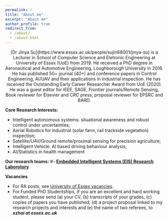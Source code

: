 ```yaml
---
permalink: /
title: "About me"
excerpt: "About me"
author_profile: true
redirect_from: 
  - /about/
  - /about.html
---
```


<center>[Dr Jinya Su](https://www.essex.ac.uk/people/sujin68001/jinya-su) is a Lecturer in School of Computer Science and Eletronic Engineering at University of Essex (UoE) from 2019. He received a PhD degree in Aeronautical and Automotive Engineering, Loughborough University in 2016. He has published 50+ journal (40+) and conference papers in Control Engineering, AI/UAV and their applications in industrial inspection. He has received the Outstanding Early Career Researcher Award from UoE (2020). He was a guest editor for IEEE, SAGE, Frontier journals/Remote Sensing, Book reviewer for Elsevier and CRC press; proposal reviewer for EPSRC and BARD.   </center>

**Core Research Interests:**
- Intelligent autonomous systems: situational awareness and robust control under uncertainties;
- Aerial Robotics for industrial (solar farm, rail trackside vegetation) inspection; 
- Satellite/UAV/Ground remote/proximal sensing for precision agriculture; 
- Intelligent Vehicle: AI based driving behaviour analysis; 
- AI/Statistics in health management

**Our research teams:**
#- [**Embedded Intelligent Systems (EIS) Research Laborotory**](https://eis.essex.ac.uk/)


**Vacancies**
- For RA posts, see [University of Essex vacancies](https://www1.essex.ac.uk/vacancies/categories.aspx?jobtype=education).
- For Funded PhD Studentships, if you are an excellent and hard working student, please send (a) your CV, (b) transcripts of your grades, (c) copies of papers you have published, (d) a project proposal linked to my research projects and interests and (e) the name of two referees, to ***xzhai at essex.ac.uk***